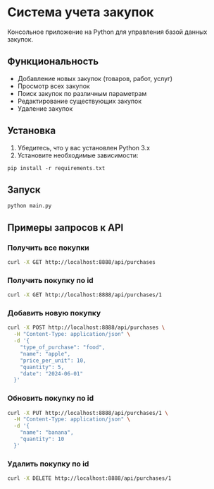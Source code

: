 # Система учета закупок

Консольное приложение на Python для управления базой данных закупок.

## Функциональность

- Добавление новых закупок (товаров, работ, услуг)
- Просмотр всех закупок
- Поиск закупок по различным параметрам
- Редактирование существующих закупок
- Удаление закупок

## Установка

1. Убедитесь, что у вас установлен Python 3.x
2. Установите необходимые зависимости:
```
pip install -r requirements.txt
```

## Запуск

```
python main.py
```

## Примеры запросов к API

### Получить все покупки
```bash
curl -X GET http://localhost:8888/api/purchases
```

### Получить покупку по id
```bash
curl -X GET http://localhost:8888/api/purchases/1
```

### Добавить новую покупку
```bash
curl -X POST http://localhost:8888/api/purchases \
  -H "Content-Type: application/json" \
  -d '{
    "type_of_purchase": "food",
    "name": "apple",
    "price_per_unit": 10,
    "quantity": 5,
    "date": "2024-06-01"
  }'
```

### Обновить покупку по id
```bash
curl -X PUT http://localhost:8888/api/purchases/1 \
  -H "Content-Type: application/json" \
  -d '{
    "name": "banana",
    "quantity": 10
  }'
```

### Удалить покупку по id
```bash
curl -X DELETE http://localhost:8888/api/purchases/1
``` 